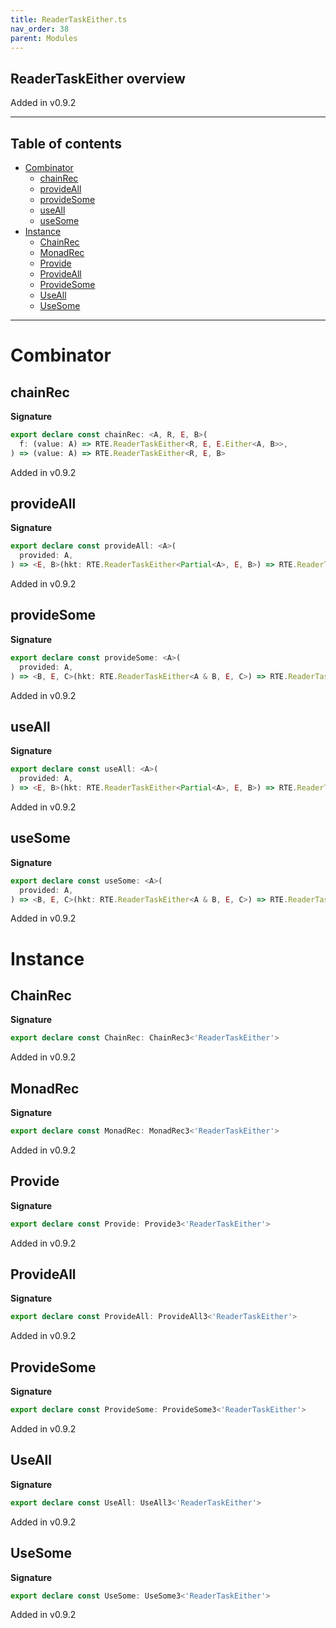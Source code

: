 ```yaml
---
title: ReaderTaskEither.ts
nav_order: 38
parent: Modules
---
```


## ReaderTaskEither overview

Added in v0.9.2

---

<h2 class="text-delta">Table of contents</h2>

- [Combinator](#combinator)
  - [chainRec](#chainrec)
  - [provideAll](#provideall)
  - [provideSome](#providesome)
  - [useAll](#useall)
  - [useSome](#usesome)
- [Instance](#instance)
  - [ChainRec](#chainrec)
  - [MonadRec](#monadrec)
  - [Provide](#provide)
  - [ProvideAll](#provideall)
  - [ProvideSome](#providesome)
  - [UseAll](#useall)
  - [UseSome](#usesome)

---

# Combinator

## chainRec

**Signature**

```ts
export declare const chainRec: <A, R, E, B>(
  f: (value: A) => RTE.ReaderTaskEither<R, E, E.Either<A, B>>,
) => (value: A) => RTE.ReaderTaskEither<R, E, B>
```

Added in v0.9.2

## provideAll

**Signature**

```ts
export declare const provideAll: <A>(
  provided: A,
) => <E, B>(hkt: RTE.ReaderTaskEither<Partial<A>, E, B>) => RTE.ReaderTaskEither<unknown, E, B>
```

Added in v0.9.2

## provideSome

**Signature**

```ts
export declare const provideSome: <A>(
  provided: A,
) => <B, E, C>(hkt: RTE.ReaderTaskEither<A & B, E, C>) => RTE.ReaderTaskEither<B, E, C>
```

Added in v0.9.2

## useAll

**Signature**

```ts
export declare const useAll: <A>(
  provided: A,
) => <E, B>(hkt: RTE.ReaderTaskEither<Partial<A>, E, B>) => RTE.ReaderTaskEither<unknown, E, B>
```

Added in v0.9.2

## useSome

**Signature**

```ts
export declare const useSome: <A>(
  provided: A,
) => <B, E, C>(hkt: RTE.ReaderTaskEither<A & B, E, C>) => RTE.ReaderTaskEither<B, E, C>
```

Added in v0.9.2

# Instance

## ChainRec

**Signature**

```ts
export declare const ChainRec: ChainRec3<'ReaderTaskEither'>
```

Added in v0.9.2

## MonadRec

**Signature**

```ts
export declare const MonadRec: MonadRec3<'ReaderTaskEither'>
```

Added in v0.9.2

## Provide

**Signature**

```ts
export declare const Provide: Provide3<'ReaderTaskEither'>
```

Added in v0.9.2

## ProvideAll

**Signature**

```ts
export declare const ProvideAll: ProvideAll3<'ReaderTaskEither'>
```

Added in v0.9.2

## ProvideSome

**Signature**

```ts
export declare const ProvideSome: ProvideSome3<'ReaderTaskEither'>
```

Added in v0.9.2

## UseAll

**Signature**

```ts
export declare const UseAll: UseAll3<'ReaderTaskEither'>
```

Added in v0.9.2

## UseSome

**Signature**

```ts
export declare const UseSome: UseSome3<'ReaderTaskEither'>
```

Added in v0.9.2
